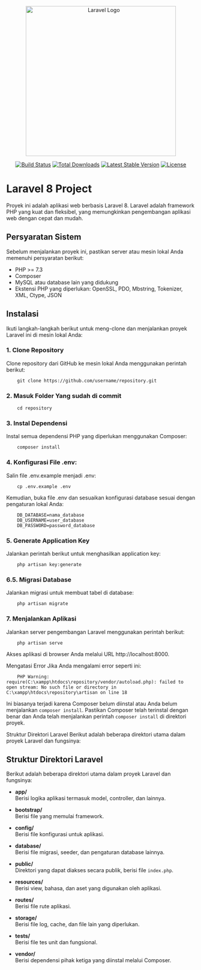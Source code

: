 <p align="center">
    <a href="https://laravel.com" target="_blank">
        <img src="https://raw.githubusercontent.com/laravel/art/master/logo-lockup/5%20SVG/2%20CMYK/1%20Full%20Color/laravel-logolockup-cmyk-red.svg" width="400" alt="Laravel Logo">
    </a>
</p>

<p align="center">
    <a href="https://travis-ci.org/laravel/framework"><img src="https://travis-ci.org/laravel/framework.svg" alt="Build Status"></a>
    <a href="https://packagist.org/packages/laravel/framework"><img src="https://img.shields.io/packagist/dt/laravel/framework" alt="Total Downloads"></a>
    <a href="https://packagist.org/packages/laravel/framework"><img src="https://img.shields.io/packagist/v/laravel/framework" alt="Latest Stable Version"></a>
    <a href="https://packagist.org/packages/laravel/framework"><img src="https://img.shields.io/packagist/l/laravel/framework" alt="License"></a>
</p>

# Laravel 8 Project

Proyek ini adalah aplikasi web berbasis Laravel 8. Laravel adalah framework PHP yang kuat dan fleksibel, yang memungkinkan pengembangan aplikasi web dengan cepat dan mudah.

## Persyaratan Sistem

Sebelum menjalankan proyek ini, pastikan server atau mesin lokal Anda memenuhi persyaratan berikut:

- PHP >= 7.3
- Composer
- MySQL atau database lain yang didukung
- Ekstensi PHP yang diperlukan: OpenSSL, PDO, Mbstring, Tokenizer, XML, Ctype, JSON

## Instalasi

Ikuti langkah-langkah berikut untuk meng-clone dan menjalankan proyek Laravel ini di mesin lokal Anda:

### 1. Clone Repository

Clone repository dari GitHub ke mesin lokal Anda menggunakan perintah berikut:

        git clone https://github.com/username/repository.git
### 2. Masuk Folder Yang sudah di commit
        cd repository
### 3. Instal Dependensi
Instal semua dependensi PHP yang diperlukan menggunakan Composer:

        composer install
### 4. Konfigurasi File .env:
Salin file .env.example menjadi .env:
        
        cp .env.example .env
Kemudian, buka file .env dan sesuaikan konfigurasi database sesuai dengan pengaturan lokal Anda:
        
        DB_DATABASE=nama_database
        DB_USERNAME=user_database
        DB_PASSWORD=password_database
### 5. Generate Application Key
Jalankan perintah berikut untuk menghasilkan application key:

        php artisan key:generate
### 6.5. Migrasi Database
Jalankan migrasi untuk membuat tabel di database:

        php artisan migrate

### 7.  Menjalankan Aplikasi
Jalankan server pengembangan Laravel menggunakan perintah berikut:

        php artisan serve
Akses aplikasi di browser Anda melalui URL http://localhost:8000.

Mengatasi Error
Jika Anda mengalami error seperti ini:

        PHP Warning:  require(C:\xampp\htdocs\repository/vendor/autoload.php): failed to open stream: No such file or directory in C:\xampp\htdocs\repository\artisan on line 18
Ini biasanya terjadi karena Composer belum diinstal atau Anda belum menjalankan `composer install`. Pastikan Composer telah terinstal dengan benar dan Anda telah menjalankan perintah `composer install` di direktori proyek.

Struktur Direktori Laravel
Berikut adalah beberapa direktori utama dalam proyek Laravel dan fungsinya:


## Struktur Direktori Laravel

Berikut adalah beberapa direktori utama dalam proyek Laravel dan fungsinya:

- **app/**  
  Berisi logika aplikasi termasuk model, controller, dan lainnya.

- **bootstrap/**  
  Berisi file yang memulai framework.

- **config/**  
  Berisi file konfigurasi untuk aplikasi.

- **database/**  
  Berisi file migrasi, seeder, dan pengaturan database lainnya.

- **public/**  
  Direktori yang dapat diakses secara publik, berisi file `index.php`.

- **resources/**  
  Berisi view, bahasa, dan aset yang digunakan oleh aplikasi.

- **routes/**  
  Berisi file rute aplikasi.

- **storage/**  
  Berisi file log, cache, dan file lain yang diperlukan.

- **tests/**  
  Berisi file tes unit dan fungsional.

- **vendor/**  
  Berisi dependensi pihak ketiga yang diinstal melalui Composer.




